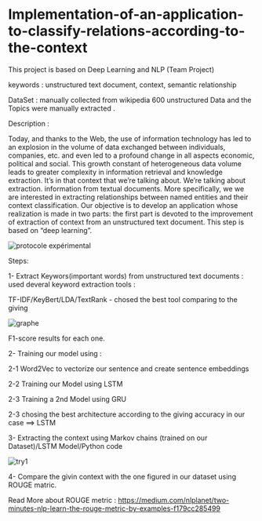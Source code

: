 # Implementation-of-an-application-to-classify-relations-according-to-the-context
This project is based on Deep Learning and NLP (Team Project)

keywords : unstructured text document, context, semantic relationship



DataSet : manually collected from wikipedia 600 unstructured Data and the Topics were manually extracted .



Description :


Today, and thanks to the Web, the use of information technology has
led to an explosion in the volume of data exchanged between individuals,
companies, etc. and even led to a profound change in all aspects
economic, political and social. This growth
constant of heterogeneous data volume leads to greater complexity
in information retrieval and knowledge extraction.
It’s in that context that we’re talking about. We’re talking about extraction.
information from textual documents. More specifically, we
we are interested in extracting relationships between named entities and their
context classification.
Our objective is to develop an application whose realization is made in
two parts: the first part is devoted to the improvement of extraction
of context from an unstructured text document. This step
is based on “deep learning”.


![protocole expérimental](https://user-images.githubusercontent.com/78451998/184122796-20251534-5a2c-423c-9cf0-4ca07720f1e8.png)



Steps: 

1- Extract Keywors(important words) from unstructured text documents : used deveral keyword extraction tools : 

TF-IDF/KeyBert/LDA/TextRank - chosed the best tool comparing to the giving


![graphe](https://user-images.githubusercontent.com/78451998/184121932-aad0c026-caa6-44b5-ad3d-192613ff578e.png)

F1-score results for each one.



2- Training our model using :

 2-1 Word2Vec to vectorize our sentence and create sentence embeddings
 
 2-2 Training our Model using LSTM
 
 2-3 Training a 2nd Model using GRU
 
 2-3 chosing the best architecture according to the giving accuracy in our case ==> LSTM
 
 
 
3- Extracting the context using Markov chains (trained on our Dataset)/LSTM Model/Python code 

![try1](https://user-images.githubusercontent.com/78451998/184121900-fc557de1-9423-4794-ad49-5aee70bcdb12.PNG)



4- Compare the givin context with the one figured in our dataset using ROUGE matric.

Read More about ROUGE metric : https://medium.com/nlplanet/two-minutes-nlp-learn-the-rouge-metric-by-examples-f179cc285499
